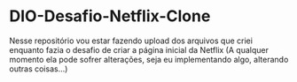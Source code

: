# DIO-Desafio-Netflix-Clone
Nesse repositório vou estar fazendo upload dos arquivos que criei enquanto fazia o desafio de criar a página inicial da Netflix (A qualquer momento ela pode sofrer alterações, seja eu implementando algo, alterando outras coisas...)
